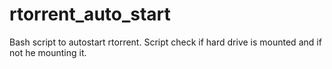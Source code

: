 # rtorrent_auto_start
Bash script to autostart rtorrent. Script check if hard drive is mounted and if not he mounting it.
